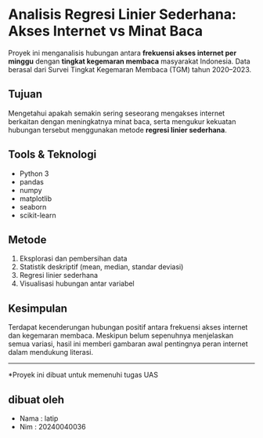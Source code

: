 # Analisis Regresi Linier Sederhana: Akses Internet vs Minat Baca

Proyek ini menganalisis hubungan antara **frekuensi akses internet per minggu** dengan **tingkat kegemaran membaca** masyarakat Indonesia. Data berasal dari Survei Tingkat Kegemaran Membaca (TGM) tahun 2020–2023.

## Tujuan

Mengetahui apakah semakin sering seseorang mengakses internet berkaitan dengan meningkatnya minat baca, serta mengukur kekuatan hubungan tersebut menggunakan metode **regresi linier sederhana**.

## Tools & Teknologi

- Python 3
- pandas
- numpy
- matplotlib
- seaborn
- scikit-learn

## Metode

1. Eksplorasi dan pembersihan data
2. Statistik deskriptif (mean, median, standar deviasi)
3. Regresi linier sederhana
4. Visualisasi hubungan antar variabel

## Kesimpulan

Terdapat kecenderungan hubungan positif antara frekuensi akses internet dan kegemaran membaca. Meskipun belum sepenuhnya menjelaskan semua variasi, hasil ini memberi gambaran awal pentingnya peran internet dalam mendukung literasi.

---

\*Proyek ini dibuat untuk memenuhi tugas UAS

## dibuat oleh

- Nama : latip
- Nim : 20240040036
